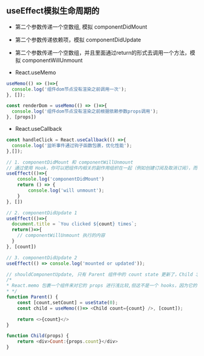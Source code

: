 ## useEffect模拟生命周期的
* 第二个参数传递一个空数组, 模拟 componentDidMount

* 第二个参数传递依赖项，模拟 componentDidUpdate

* 第二个参数传递一个空数组，并且里面通过return的形式去调用一个方法，模拟 componentWillUnmount

* React.useMemo
```js
useMemo(() => ()=>{
  console.log('组件dom节点没有渲染之前调用一次');
}, []);

const renderDom = useMemo(() => ()=>{
  console.log('组件dom节点没有渲染之前根据依赖参数props调用');
}, [props])
```
* React.useCallback
```js
const handleClick = React.useCallback(() =>{
  console.log('监听事件通过钩子函数包裹，优化性能');
},[]);
```

```js
// 1. componentDidMount 和 componentWillUnmount
// 通过使用 Hook，你可以把组件内相关的副作用组织在一起（例如创建订阅及取消订阅），而不要把它们拆分到不同的生命周期函数里
useEffect(()=>{
    console.log('componentDidMount')
    return () => {
        console.log('will unmount');
    }
}, [])

// 2. componentDidUpdate 1
useEffect(()=>{
  document.title = `You clicked ${count} times`;
  return()=>{
    // componentWillUnmount 执行的内容       
  }
}, [count])

// 3. componentDidUpdate 2
useEffect(() => console.log('mounted or updated'));

// shouldComponentUpdate, 只有 Parent 组件中的 count state 更新了，Child 才会重新渲染，否则不会。
/*
* React.memo 包裹一个组件来对它的 props 进行浅比较,但这不是一个 hooks，因为它的写法和 hooks 不同,其实React.memo 等效于 PureComponent，但它只比较 props。
* */ 
function Parent() {
  	const [count,setCount] = useState(0);
  	const child = useMemo(()=> <Child count={count} />, [count]);

  	return <>{count}</>
}

function Child(props) {
    return <div>Count:{props.count}</div>
}
```